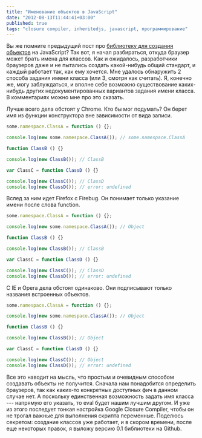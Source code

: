 ```yaml
---
title: "Именование объектов в JavaScript"
date: "2012-08-13T11:44:41+03:00"
published: true
tags: "closure compiler, inheritedjs, javascript, программирование"
---
```


Вы же помните предыдущий пост про [библиотеку для создания объектов](http://dikmax.name/post/jsclass) на JavaScript? Так вот, я начал разбираться, откуда браузер может брать имена для классов. Как и ожидалось, разработчики браузеров даже и не пытались создать какой-нибудь общий стандарт, и каждый работает так, как ему хочется. Мне удалось обнаружить 2 способа задания имени класса (или 3, смотря как считать). Я, конечно же, могу заблуждаться, и вполне себе возможно существование каких-нибудь других недокументированных вариантов задания имени класса. В комментариях можно мне про это сказать.

Лучше всего дела обстоят у Chrome. Кто бы мог подумать? Он берет имя из функции конструктора вне зависимости от вида записи. 

~~~~~javascript
some.namespace.ClassA = function () {};

console.log(new some.namespace.ClassA()); // some.namespace.ClassA

function ClassB () {}

console.log(new ClassB()); // ClassB

var ClassC = function ClassD () {}

console.log(new ClassC()); // ClassD
console.log(new ClassD()); // error: undefined
~~~~~

Вслед за ним идет Firefox с Firebug. Он понимает только указание имени после слова function. 

~~~~~javascript
some.namespace.ClassA = function () {};

console.log(new some.namespace.ClassA()); // Object

function ClassB () {}

console.log(new ClassB()); // ClassB

var ClassC = function ClassD () {}

console.log(new ClassC()); // ClassD
console.log(new ClassD()); // error: undefined
~~~~~

С IE и Opera дела обстоят одинаково. Они подписывают только названия встроенных объектов. 

~~~~~javascript
some.namespace.ClassA = function () {};

console.log(new some.namespace.ClassA()); // Object

function ClassB () {}

console.log(new ClassB()); // Object

var ClassC = function ClassD () {}

console.log(new ClassC()); // Object
console.log(new ClassD()); // error: undefined
~~~~~

Все это наводит на мысль, что простым и очевидным способом создавать объекты не получится. Сначала нам понадобится определить браузеров, так как каких-то конкретных доступных фич в данном случае нет. А поскольку единственная возможность задать имя класса --- напрямую его указать, то eval будет нашим лучшим другом. И уже из этого последует тонкая настройка Google Closure Compiler, чтобы он не трогал важные для выполнения скрипта переменные. 
Поделюсь секретом: создание классов уже работает, и в скором времени, после еще некоторых правок, я выложу версию 0.1 библиотеки на Github. 